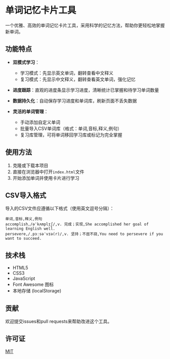 # 单词记忆卡片工具

一个优雅、高效的单词记忆卡片工具，采用科学的记忆方法，帮助你更轻松地掌握新单词。

## 功能特点

- **双模式学习**：
  - 学习模式：先显示英文单词，翻转查看中文释义
  - 复习模式：先显示中文释义，翻转查看英文单词，强化记忆

- **进度跟踪**：直观的进度条显示学习进度，清晰统计已掌握和待学习单词数量

- **数据持久化**：自动保存学习进度和单词库，刷新页面不丢失数据

- **灵活的单词管理**：
  - 手动添加自定义单词
  - 批量导入CSV单词库（格式：单词,音标,释义,例句）
  - 复习库管理，可将单词移回学习库或标记为完全掌握



## 使用方法

1. 克隆或下载本项目
2. 直接在浏览器中打开`index.html`文件
3. 开始添加单词并使用卡片进行学习

## CSV导入格式

导入的CSV文件应遵循以下格式（使用英文逗号分隔）：

```
单词,音标,释义,例句
accomplish,/əˈkʌmplɪʃ/,v. 完成；实现,She accomplished her goal of learning English well.
persevere,/ˌpɜːsəˈvɪə(r)/,v. 坚持；不屈不挠,You need to persevere if you want to succeed.
```

## 技术栈

- HTML5
- CSS3
- JavaScript
- Font Awesome 图标
- 本地存储 (localStorage)

## 贡献

欢迎提交issues和pull requests来帮助改进这个工具。

## 许可证

[MIT](LICENSE)
